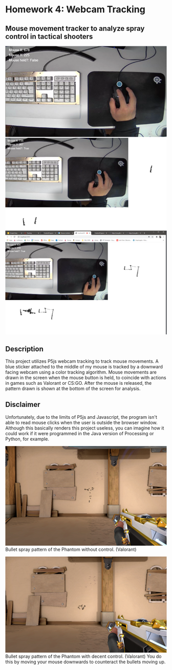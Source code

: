 # Homework 4: Webcam Tracking
## Mouse movement tracker to analyze spray control in tactical shooters

![demo images](assets/demo1.png)
![demo image 2](assets/demo2.png)
![demo image 3](assets/demo3.png)

## Description
This project utilizes P5js webcam tracking to track mouse movements. A blue sticker attached to the middle of my mouse is tracked by a downward facing webcam using a color tracking algorithm. Mouse movements are drawn in the screen when the mouse button is held, to coincide with actions in games such as Valorant or CS:GO. After the mouse is released, the pattern drawn is shown at the bottom of the screen for analysis.

## Disclaimer
Unfortunately, due to the limits of P5js and Javascript, the program isn't able to read mouse clicks when the user is outside the browser window. Although this basically renders this project useless, you can imagine how it could work if it were programmed in the Java version of Processing or Python, for example.

![demo image 4](assets/demo4.png)
Bullet spray pattern of the Phantom without control. (Valorant)

![demo image 6](assets/demo6.png)
Bullet spray pattern of the Phantom with decent control. (Valorant) You do this by moving your mouse downwards to counteract the bullets moving up.
